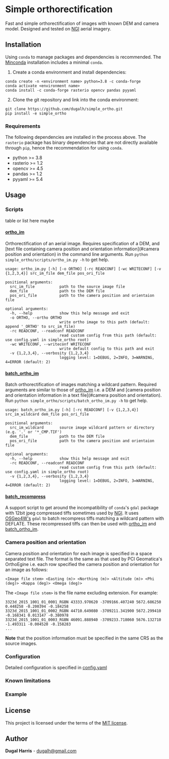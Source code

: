 # Simple orthorectification
Fast and simple orthorectification of images with known DEM and camera model.  Designed and tested on [NGI](http://www.ngi.gov.za/index.php/what-we-do/aerial-photography-and-imagery) aerial imagery.  

## Installation
Using `conda` to manage packages and dependencies is recommended.  The [Minconda](https://docs.conda.io/en/latest/miniconda.html) installation includes a minimal `conda`.
1) Create a conda environment and install dependencies:
```shell
conda create -n <environment name> python=3.8 -c conda-forge 
conda activate <environment name> 
conda install -c conda-forge rasterio opencv pandas pyyaml
````
2) Clone the git repository and link into the conda environment:
``` shell
git clone https://github.com/dugalh/simple_ortho.git
pip install -e simple_ortho
```

### Requirements  
The following dependencies are installed in the process above.  The `rasterio` package has binary dependencies that are not directly available through `pip`, hence the recommendation for using `conda`.  
  
  - python >= 3.8
  - rasterio >= 1.2
  - opencv >= 4.5
  - pandas >= 1.2
  - pyyaml >= 5.4

## Usage
### Scripts
table or list here maybe
#### [ortho_im](scripts/ortho_im.py)
Orthorectification of an aerial image.  Requires specification of a DEM, and [text file containing camera position and orientation information](#camera position and orientation) in the command line arguments.  Run ```python simple_ortho/scripts/ortho_im.py -h``` to get help.
```
usage: ortho_im.py [-h] [-o ORTHO] [-rc READCONF] [-wc WRITECONF] [-v {1,2,3,4}] src_im_file dem_file pos_ori_file

positional arguments:
  src_im_file           path to the source image file
  dem_file              path to the DEM file
  pos_ori_file          path to the camera position and orientaion file

optional arguments:
  -h, --help            show this help message and exit
  -o ORTHO, --ortho ORTHO
                        write ortho image to this path (default: append '_ORTHO' to src_im_file)
  -rc READCONF, --readconf READCONF
                        read custom config from this path (default: use config.yaml in simple_ortho root)
  -wc WRITECONF, --writeconf WRITECONF
                        write default config to this path and exit
  -v {1,2,3,4}, --verbosity {1,2,3,4}
                        logging level: 1=DEBUG, 2=INFO, 3=WARNING, 4=ERROR (default: 2)
```
#### [batch_ortho_im](scripts/batch_ortho_im.py)
Batch orthorectification of images matching a wildcard pattern.  Required arguments are similar to those of [ortho_im](#ortho_im) i.e. a DEM and [camera position and orientation information in a text file](#camera position and orientation).  Run ```python simple_ortho/scripts/batch_ortho_im.py -h``` to get help.
```
usage: batch_ortho_im.py [-h] [-rc READCONF] [-v {1,2,3,4}] src_im_wildcard dem_file pos_ori_file

positional arguments:
  src_im_wildcard       source image wildcard pattern or directory (e.g. '.' or '*_CMP.TIF')
  dem_file              path to the DEM file
  pos_ori_file          path to the camera position and orientaion file

optional arguments:
  -h, --help            show this help message and exit
  -rc READCONF, --readconf READCONF
                        read custom config from this path (default: use config.yaml in simple_ortho root)
  -v {1,2,3,4}, --verbosity {1,2,3,4}
                        logging level: 1=DEBUG, 2=INFO, 3=WARNING, 4=ERROR (default: 2)
 ```
#### [batch_recompress](scripts/batch_recompress.bat)
A support script to get around the incompatibility of `conda`'s `gdal` package with 12bit jpeg compressed tiffs sometimes used by [NGI](http://www.ngi.gov.za/index.php/what-we-do/aerial-photography-and-imagery).   It uses [OSGeo4W's](https://trac.osgeo.org/osgeo4w/) `gdal` to batch recompress tiffs matching a wildcard pattern with DEFLATE.  These recompressed tiffs can then be used with [ortho_im](scripts/ortho_im.py) and [batch_ortho_im](scripts/batch_ortho_im.py).

### Camera position and orientation
Camera position and orientation for each image is specified in a space separated text file.  The format is the same as that used by PCI Geomatica's OrthoEgine i.e. each row specified the camera position and orientation for an image as follows:
```
<Image file stem> <Easting (m)> <Northing (m)> <Altitude (m)> <Phi (deg)> <Kappa (deg)> <Omega (deg)> 
```
The `<Image file stem>` is the file name excluding extension.  For example:
```
3323d_2015_1001_01_0001_RGBN 43333.970620 -3709166.407240 5672.686250 0.448258 -0.200394 -0.184258
3323d_2015_1001_01_0002_RGBN 44710.649080 -3709211.341900 5672.299410 -0.168341 0.013147 -0.380978
3323d_2015_1001_01_0003_RGBN 46091.888940 -3709233.718060 5676.132710 -1.493311 -0.004520 -0.158283
...
```
**Note** that the position information must be specified in the same CRS as the source images.  
### Configuration
Detailed configuration is specified in [config.yaml](config.yaml)
### Known limitations

### Example



## License
This project is licensed under the terms of the [MIT license](LICENSE).

## Author
**Dugal Harris** - [dugalh@gmail.com](mailto:dugalh@gmail.com)
